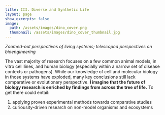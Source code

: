 ```yaml
---
title: III. Diverse and Synthetic Life
layout: page
show_excerpts: false
image: 
  path: /assets/images/dino_cover.png
  thumbnail: /assets/images/dino_cover_thumbnail.jpg
---
```


*Zoomed-out perspectives of living systems; telescoped perspectives on bioengineering*

The vast majority of research focuses on a few common animal models, in vitro cell lines, and human biology (especially within a narrow set of disease contexts or pathogens). While our knowledge of cell and molecular biology in those systems have exploded, many key conclusions still lack comparative or evolutionary perspective. **I imagine that the future of biology research is enriched by findings from across the tree of life.** To get there could entail:

1. applying proven experimental methods towards comparative studies
2. curiousity-driven research on non-model organisms and ecosystems
